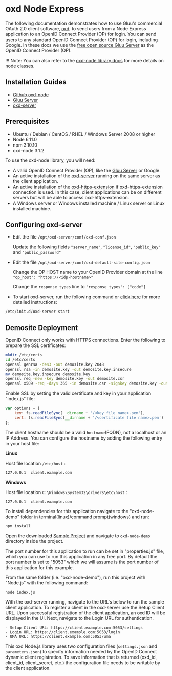 # oxd Node Express

The following documentation demonstrates how to use Gluu's commercial OAuth 2.0 client software, [oxd](http://oxd.gluu.org), to send users from a Node Express application to an OpenID Connect Provider (OP) for login. You can send users to any standard OpenID Connect Provider (OP) for login, including Google. In these docs we use the [free open source Gluu Server](http://gluu.org/gluu-server) as the OpenID Connect Provider (OP).


!!! Note:
    You can also refer to the [oxd-node library docs](../../languages/express/index.md) for more details on node classes.


## Installation Guides

- [Github oxd-node](https://github.com/GluuFederation/oxd-node)
- [Gluu Server](https://gluu.org/docs/ce/3.1.1/installation-guide/install/)
- [oxd-server](../../../install/index.md)


## Prerequisites

- Ubuntu / Debian / CentOS / RHEL / Windows Server 2008 or higher
- Node 6.11.0
- npm 3.10.10
- oxd-node 3.1.2

To use the oxd-node library, you will need:

- A valid OpenID Connect Provider (OP), like the [Gluu Server](https://gluu.org/gluu-server) or Google.    
- An active installation of the [oxd-server](../../../install/index.md) running on the same server as the client application.
- An active installation of the [oxd-https-extension](../../../install/index.md) if oxd-https-extension connection is used. In this case, client applications can be on different servers but will be able to access oxd-https-extension.
- A Windows server or Windows installed machine / Linux server or Linux installed machine.


## Configuring oxd-server

- Edit the file `/opt/oxd-server/conf/oxd-conf.json` 

    Update the following fields `"server_name"`, `"license_id"`, `"public_key"` and `"public_password"`

- Edit the file `/opt/oxd-server/conf/oxd-default-site-config.json`

    Change the OP HOST name to your OpenID Provider domain at the line `"op_host": "https://<idp-hostname>"`

    Change the `response_types` line to `"response_types": ["code"]`

- To start oxd-server, run the following command or [click here](../../../install/index.md) for more detailed instructions:

```bash
/etc/init.d/oxd-server start
```

## Demosite Deployment

OpenID Connect only works with HTTPS connections. Enter the following to prepare the SSL certificates:

```bash
mkdir /etc/certs
cd /etc/certs
openssl genrsa -des3 -out demosite.key 2048
openssl rsa -in demosite.key -out demosite.key.insecure
mv demosite.key.insecure demosite.key
openssl req -new -key demosite.key -out demosite.csr
openssl x509 -req -days 365 -in demosite.csr -signkey demosite.key -out demosite.crt
```

Enable SSL by setting the valid certificate and key in your application "index.js" file:

```javascript
var options = {
    key: fs.readFileSync(__dirname + '/<key file name>.pem'),
    cert: fs.readFileSync(__dirname + '/<certificate file name>.pem')
};
```

The client hostname should be a valid `hostname`(FQDN), not a localhost or an IP Address. 
You can configure the hostname by adding the following entry in your host file:

**Linux**

Host file location `/etc/host` :

`127.0.0.1  client.example.com`  
    
**Windows**

Host file location `C:\Windows\System32\drivers\etc\host` :

`127.0.0.1  client.example.com`

To install dependencies for this application navigate to the "oxd-node-demo" folder in terminal(linux)/command prompt(windows) and run:

```shell
npm install
```
Open the downloaded [Sample Project](https://github.com/GluuFederation/oxd-node/archive/3.1.1.zip) and navigate to `oxd-node-demo` directory inside the project.

The port number for this application to run can be set in "properties.js" file, which you can use to run this application in any free port. By default the port number is set to "5053" which we will assume is the port number of this application for this example.

From the same folder (i.e. "oxd-node-demo"), run this project with "Node.js" with the following command:

```shell
node index.js
```

With the oxd-server running, navigate to the URL's below to run the sample client application. To register a client in the oxd-server use the Setup Client URL. Upon successful registration of the client application, an oxd ID will be displayed in the UI. Next, navigate to the Login URL for authentication.

    - Setup Client URL: https://client.example.com:5053/settings
    - Login URL: https://client.example.com:5053/login
    - UMA URL: https://client.example.com:5053/uma


This oxd Node.js library uses two configuration files (`settings.json` and `parameters.json`) to specify information needed by the OpenID Connect dynamic client registration. To save information that is returned (oxd_id, client_id, client_secret, etc.) the configuration file needs to be writable by the client application.
